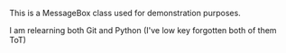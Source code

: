 This is a MessageBox class used for demonstration purposes.

I am relearning both Git and Python 
(I've low key forgotten both of them ToT)